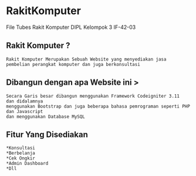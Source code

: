 # RakitKomputer
File Tubes Rakit Komputer DIPL Kelompok 3 IF-42-03

## Rakit Komputer ? 
	Rakit Komputer Merupakan Sebuah Website yang menyediakan jasa pembelian perangkat komputer dan juga berkonsultasi	
## Dibangun dengan apa Website ini >
	Secara Garis besar dibangun menggunakan Framework Codeigniter 3.11  dan didalamnya 
	menggunakan Bootstrap dan juga beberapa bahasa pemrograman seperti PHP dan Javascript
	dan menggunakan Database MySQL
## Fitur Yang Disediakan
	*Konsultasi
	*Berbelanja
	*Cek Ongkir
	*Admin Dashboard
	*Dll 

